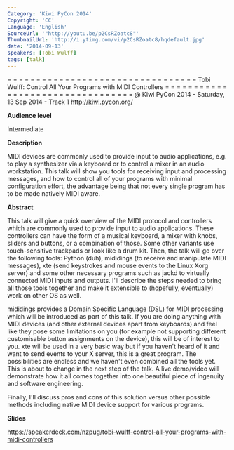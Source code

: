 ```yaml
---
Category: 'Kiwi PyCon 2014'
Copyright: 'CC'
Language: 'English'
SourceUrl: '"http://youtu.be/p2CsRZoatc8"'
ThumbnailUrl: 'http://i.ytimg.com/vi/p2CsRZoatc8/hqdefault.jpg'
date: '2014-09-13'
speakers: [Tobi Wulff]
tags: [talk]
---
```

= = = = = = = = = = = = = = = = = = = = = = = = = = = = = = = = = 
Tobi Wulff:
Control All Your Programs with MIDI Controllers
= = = = = = = = = = = = = = = = = = = = = = = = = = = = = = = = = 
@ Kiwi PyCon 2014 - Saturday, 13 Sep 2014 - Track 1
http://kiwi.pycon.org/

**Audience level**

Intermediate

**Description**

MIDI devices are commonly used to provide input to audio applications, e.g. to play a synthesizer via a keyboard or to control a mixer in an audio workstation. This talk will show you tools for receiving input and processing messages, and how to control all of your programs with minimal configuration effort, the advantage being that not every single program has to be made natively MIDI aware.

**Abstract**

This talk will give a quick overview of the MIDI protocol and controllers which are commonly used to provide input to audio applications. These controllers can have the form of a musical keyboard, a mixer with knobs, sliders and buttons, or a combination of those. Some other variants use touch-sensitive trackpads or look like a drum kit. Then, the talk will go over the following tools: Python (duh), mididings (to receive and manipulate MIDI messages), xte (send keystrokes and mouse events to the Linux Xorg server) and some other necessary programs such as jackd to virtually connected MIDI inputs and outputs. I'll describe the steps needed to bring all those tools together and make it extensible to (hopefully, eventually) work on other OS as well.

mididings provides a Domain Specific Language (DSL) for MIDI processing which will be introduced as part of this talk. If you are doing anything with MIDI devices (and other external devices apart from keyboards) and feel like they pose some limitations on you (for example not supporting different customisable button assignments on the device), this will be of interest to you. xte will be used in a very basic way but if you haven't heard of it and want to send events to your X server, this is a great program. The possibilities are endless and we haven't even combined all the tools yet. This is about to change in the next step of the talk. A live demo/video will demonstrate how it all comes together into one beautiful piece of ingenuity and software engineering.

Finally, I'll discuss pros and cons of this solution versus other possible methods including native MIDI device support for various programs.

**Slides**

https://speakerdeck.com/nzpug/tobi-wulff-control-all-your-programs-with-midi-controllers